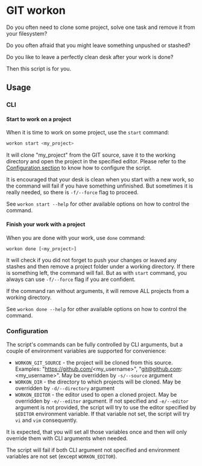 # GIT workon

Do you often need to clone some project, solve one task and remove it from your filesystem?

Do you often afraid that you might leave something unpushed or stashed?

Do you like to leave a perfectly clean desk after your work is done?

Then this script is for you.

## Usage

### CLI

#### Start to work on a project

When it is time to work on some project, use the `start` command:

```bash
workon start <my_project>
```

It will clone "my_project" from the GIT source, save it to the working directory and open the project in the specified
editor. Please refer to the [Configuration section](#configuration) to know how to configure the script.

It is encouraged that your desk is clean when you start with a new work, so the command will fail if you have
something unfinished. But sometimes it is really needed, so there is `-f/--force` flag to proceed.

See `workon start --help` for other available options on how to control the command.

#### Finish your work with a project

When you are done with your work, use `done` command:

```bash
workon done [<my_project>]
```

It will check if you did not forget to push your changes or leaved any stashes and then remove a project folder
under a working directory. If there is something left, the command will fail. But as with `start` command, you
always can use `-f/--force` flag if you are confident.

If the command ran without arguments, it will remove ALL projects from a working directory.

See `workon done --help` for other available options on how to control the command.

### Configuration

The script's commands can be fully controlled by CLI arguments, but a couple of environment variables are supported for
convenience:

* `WORKON_GIT_SOURCE` - the project will be cloned from this source. Examples: "https://github.com/<my_username>",
  "git@github.com:<my_username>". May be overridden by `-s/--source` argument
* `WORKON_DIR` - the directory to which projects will be cloned. May be overridden by `-d/--directory` argument
* `WORKON_EDITOR` - the editor used to open a cloned project. May be overridden by `-e/--editor` argument. If not
  specified and `-e/--editor` argument is not provided, the script will try to use the editor specified by `$EDITOR`
  environment variable. If that variable not set, the script will try `vi` and `vim` consequently.

It is expected, that you will set all those variables once and then will only override them with CLI arguments when
needed.

The script will fail if both CLI argument not specified and environment variables are not set (except `WORKON_EDITOR`).
